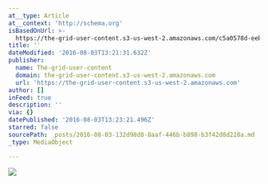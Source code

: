 ```yaml
---
at__type: Article
at__context: 'http://schema.org'
isBasedOnUrl: >-
  https://the-grid-user-content.s3-us-west-2.amazonaws.com/c5a0578d-eebf-40bb-a07c-866458d836fc.jpg
title: ''
dateModified: '2016-08-03T13:21:31.632Z'
publisher:
  name: The-grid-user-content
  domain: the-grid-user-content.s3-us-west-2.amazonaws.com
  url: 'https://the-grid-user-content.s3-us-west-2.amazonaws.com'
author: []
inFeed: true
description: ''
via: {}
datePublished: '2016-08-03T13:23:21.496Z'
starred: false
sourcePath: _posts/2016-08-03-132d98d0-8aaf-446b-b898-b3f42d8d228a.md
_type: MediaObject

---
```

![](https://the-grid-user-content.s3-us-west-2.amazonaws.com/c5a0578d-eebf-40bb-a07c-866458d836fc.jpg)
